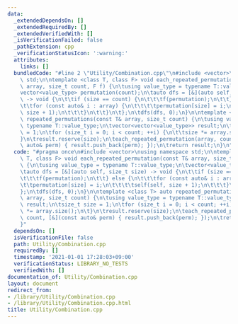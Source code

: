 ```yaml
---
data:
  _extendedDependsOn: []
  _extendedRequiredBy: []
  _extendedVerifiedWith: []
  _isVerificationFailed: false
  _pathExtension: cpp
  _verificationStatusIcon: ':warning:'
  attributes:
    links: []
  bundledCode: "#line 2 \"Utility/Combination.cpp\"\n#include <vector>\nusing namespace\
    \ std;\n\ntemplate <class T, class F> void each_repeated_permutation(const T&\
    \ array, size_t count, F f) {\n\tusing value_type = typename T::value_type;\n\t\
    vector<value_type> permutation(count);\n\tauto dfs = [&](auto self, size_t size)\
    \ -> void {\n\t\tif (size == count) {\n\t\t\tf(permutation);\n\t\t} else {\n\t\
    \t\tfor (const auto& i : array) {\n\t\t\t\tpermutation[size] = i;\n\t\t\t\tself(self,\
    \ size + 1);\n\t\t\t}\n\t\t}\n\t};\n\tdfs(dfs, 0);\n}\n\ntemplate <class T> auto\
    \ repeated_permutations(const T& array, size_t count) {\n\tusing value_type =\
    \ typename T::value_type;\n\tvector<vector<value_type>> result;\n\tsize_t size\
    \ = 1;\n\tfor (size_t i = 0; i < count; ++i) {\n\t\tsize *= array.size();\n\t\
    }\n\tresult.reserve(size);\n\teach_repeated_permutation(array, count, [&](const\
    \ auto& perm) { result.push_back(perm); });\n\treturn result;\n}\n"
  code: "#pragma once\n#include <vector>\nusing namespace std;\n\ntemplate <class\
    \ T, class F> void each_repeated_permutation(const T& array, size_t count, F f)\
    \ {\n\tusing value_type = typename T::value_type;\n\tvector<value_type> permutation(count);\n\
    \tauto dfs = [&](auto self, size_t size) -> void {\n\t\tif (size == count) {\n\
    \t\t\tf(permutation);\n\t\t} else {\n\t\t\tfor (const auto& i : array) {\n\t\t\
    \t\tpermutation[size] = i;\n\t\t\t\tself(self, size + 1);\n\t\t\t}\n\t\t}\n\t\
    };\n\tdfs(dfs, 0);\n}\n\ntemplate <class T> auto repeated_permutations(const T&\
    \ array, size_t count) {\n\tusing value_type = typename T::value_type;\n\tvector<vector<value_type>>\
    \ result;\n\tsize_t size = 1;\n\tfor (size_t i = 0; i < count; ++i) {\n\t\tsize\
    \ *= array.size();\n\t}\n\tresult.reserve(size);\n\teach_repeated_permutation(array,\
    \ count, [&](const auto& perm) { result.push_back(perm); });\n\treturn result;\n\
    }"
  dependsOn: []
  isVerificationFile: false
  path: Utility/Combination.cpp
  requiredBy: []
  timestamp: '2021-01-01 17:28:03+09:00'
  verificationStatus: LIBRARY_NO_TESTS
  verifiedWith: []
documentation_of: Utility/Combination.cpp
layout: document
redirect_from:
- /library/Utility/Combination.cpp
- /library/Utility/Combination.cpp.html
title: Utility/Combination.cpp
---
```

